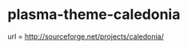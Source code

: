 plasma-theme-caledonia
========================================

url = http://sourceforge.net/projects/caledonia/
